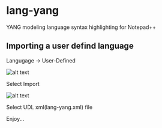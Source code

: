 # lang-yang

YANG modeling language syntax highlighting for Notepad++

## Importing a user defind language

Langugage -> User-Defined

![alt text](http://docs.notepad-plus-plus.org/images/1/1a/Udl_tuto02.gif "User-Defined")

Select Import

![alt text](http://docs.notepad-plus-plus.org/images/8/80/Ulds_undock.png "Import")

Select UDL xml(lang-yang.xml) file

Enjoy...
